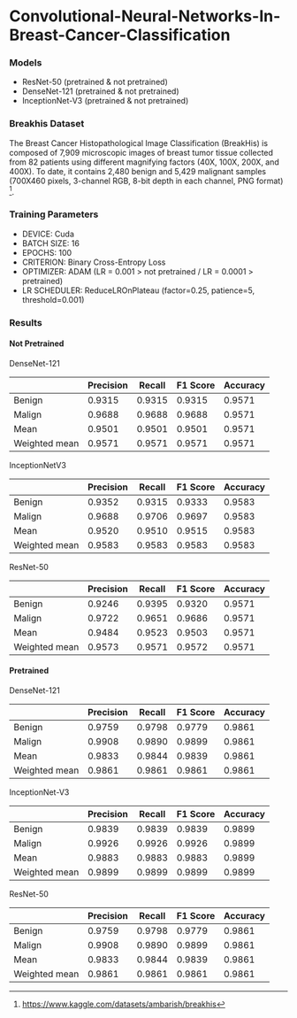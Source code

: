 # Convolutional-Neural-Networks-In-Breast-Cancer-Classification



### Models
- ResNet-50 (pretrained & not pretrained)
- DenseNet-121 (pretrained & not pretrained)
- InceptionNet-V3 (pretrained & not pretrained)

### Breakhis Dataset
The Breast Cancer Histopathological Image Classification (BreakHis) is composed of 7,909 microscopic images of breast tumor tissue collected from 82 patients using different magnifying factors (40X, 100X, 200X, and 400X). To date, it contains 2,480 benign and 5,429 malignant samples (700X460 pixels, 3-channel RGB, 8-bit depth in each channel, PNG format) [^1].

### Training Parameters  
- DEVICE: Cuda
- BATCH SIZE: 16
- EPOCHS: 100
- CRITERION: Binary Cross-Entropy Loss
- OPTIMIZER: ADAM (LR = 0.001 > not pretrained / LR = 0.0001 > pretrained)
- LR SCHEDULER: ReduceLROnPlateau (factor=0.25, patience=5, threshold=0.001)

### Results

#### Not Pretrained

DenseNet-121  

| | Precision | Recall | F1 Score | Accuracy |
|--|-----------|---------|---------|----------|
| Benign | 0.9315 | 0.9315 | 0.9315 | 0.9571 |
| Malign | 0.9688 | 0.9688 | 0.9688 | 0.9571 |
| Mean | 0.9501 | 0.9501 | 0.9501 | 0.9571 |
| Weighted mean | 0.9571 | 0.9571 | 0.9571 | 0.9571 |

InceptionNetV3

| | Precision | Recall | F1 Score | Accuracy |
|--|-----------|---------|---------|----------|
| Benign | 0.9352 | 0.9315 | 0.9333 | 0.9583 |
| Malign | 0.9688 | 0.9706 | 0.9697 | 0.9583 |
| Mean | 0.9520 | 0.9510 | 0.9515 | 0.9583 |
| Weighted mean | 0.9583 | 0.9583 | 0.9583 | 0.9583 |

ResNet-50 

| | Precision | Recall | F1 Score | Accuracy |
|--|-----------|---------|---------|----------|
| Benign | 0.9246 | 0.9395  | 0.9320 | 0.9571 |
| Malign | 0.9722 | 0.9651 | 0.9686  | 0.9571 |
| Mean | 0.9484 | 0.9523 | 0.9503 | 0.9571 |
| Weighted mean | 0.9573 | 0.9571 | 0.9572 | 0.9571 |

#### Pretrained

DenseNet-121

| | Precision | Recall | F1 Score | Accuracy |
|--|-----------|---------|---------|----------|
| Benign | 0.9759 | 0.9798 | 0.9779 | 0.9861 |
| Malign | 0.9908 | 0.9890  | 0.9899 | 0.9861 |
| Mean | 0.9833 | 0.9844 | 0.9839 | 0.9861 |
| Weighted mean | 0.9861 | 0.9861 | 0.9861 | 0.9861 |

InceptionNet-V3

| | Precision | Recall | F1 Score | Accuracy |
|--|-----------|---------|---------|----------|
| Benign | 0.9839 | 0.9839 | 0.9839 | 0.9899 |
| Malign | 0.9926 | 0.9926  | 0.9926 | 0.9899 |
| Mean | 0.9883 | 0.9883 | 0.9883 | 0.9899 |
| Weighted mean | 0.9899 | 0.9899 | 0.9899 | 0.9899 |
  
ResNet-50  

| | Precision | Recall | F1 Score | Accuracy |
|--|-----------|---------|---------|----------|
| Benign | 0.9759 | 0.9798 | 0.9779 | 0.9861 |
| Malign | 0.9908 | 0.9890 | 0.9899 | 0.9861 |
| Mean | 0.9833 | 0.9844 | 0.9839 | 0.9861 |
| Weighted mean | 0.9861 | 0.9861 | 0.9861 | 0.9861 |

[^1]: https://www.kaggle.com/datasets/ambarish/breakhis 
